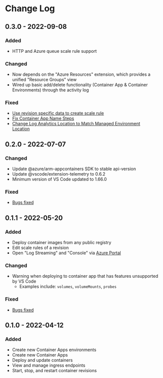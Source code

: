 # Change Log

## 0.3.0 - 2022-09-08

### Added

- HTTP and Azure queue scale rule support

### Changed

- Now depends on the "Azure Resources" extension, which provides a unified "Resource Groups" view
- Wired up basic add/delete functionality (Container App & Container Environments) through the activity log

### Fixed

- [Use revision specific data to create scale rule](https://github.com/microsoft/vscode-azurecontainerapps/pull/165)
- [Fix Container App Name Steps](https://github.com/microsoft/vscode-azurecontainerapps/issues/65)
- [Change Log Analytics Location to Match Managed Environment Location](https://github.com/microsoft/vscode-azurecontainerapps/issues/130)

## 0.2.0 - 2022-07-07

### Changed

- Update @azure/arm-appcontainers SDK to stable api-version
- Update @vscode/extension-telemetry to 0.6.2
- Minimum version of VS Code updated to 1.66.0

### Fixed

- [Bugs fixed](https://github.com/microsoft/vscode-azurecontainerapps/milestone/4?closed=1)

## 0.1.1 - 2022-05-20

### Added

- Deploy container images from any public registry
- Edit scale rules of a revision
- Open "Log Streaming" and "Console" via [Azure Portal](https://ms.portal.azure.com/)

### Changed

- Warning when deploying to container app that has features unsupported by VS Code
  - Examples include: `volumes`, `volumeMounts`, `probes`

### Fixed

- [Bugs fixed](https://github.com/microsoft/vscode-azurecontainerapps/milestone/2?closed=1)

## 0.1.0 - 2022-04-12

### Added

- Create new Container Apps environments
- Create new Container Apps
- Deploy and update containers
- View and manage ingress endpoints
- Start, stop, and restart container revisions
